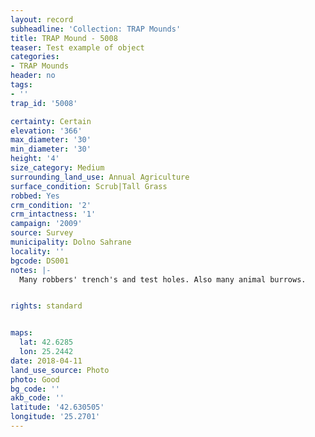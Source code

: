 ```yaml
---
layout: record
subheadline: 'Collection: TRAP Mounds'
title: TRAP Mound - 5008
teaser: Test example of object
categories:
- TRAP Mounds
header: no
tags:
- ''
trap_id: '5008'

certainty: Certain
elevation: '366'
max_diameter: '30'
min_diameter: '30'
height: '4'
size_category: Medium
surrounding_land_use: Annual Agriculture
surface_condition: Scrub|Tall Grass
robbed: Yes
crm_condition: '2'
crm_intactness: '1'
campaign: '2009'
source: Survey
municipality: Dolno Sahrane
locality: ''
bgcode: DS001
notes: |-
  Many robbers' trench's and test holes. Also many animal burrows.


rights: standard


maps:
  lat: 42.6285
  lon: 25.2442
date: 2018-04-11
land_use_source: Photo
photo: Good
bg_code: ''
akb_code: ''
latitude: '42.630505'
longitude: '25.2701'
---
```

